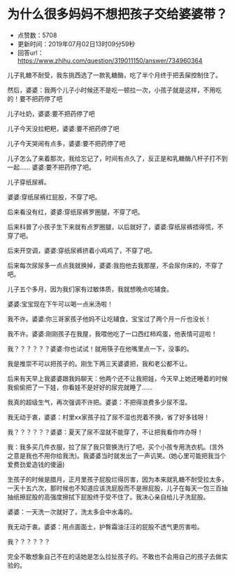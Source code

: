 # 为什么很多妈妈不想把孩子交给婆婆带？
- 点赞数：5708
- 更新时间：2019年07月02日13时09分59秒
- 回答url：https://www.zhihu.com/question/319011150/answer/734960364
<body>
 <p data-pid="su7wPBxk">儿子乳糖不耐受，我东挑西选了一款乳糖酶，吃了半个月终于把丢屎控制住了。</p>
 <p data-pid="wgESixUD">然后，婆婆：我两个儿子小时候还不是吃一顿拉一次，小孩子就是这样，不用吃的！要不把药停了吧</p>
 <p data-pid="n3ni5vsm">儿子吐奶，婆婆:要不把药停了吧</p>
 <p data-pid="bxpTieMl">儿子今天没拉粑粑，婆婆:要不把药停了吧</p>
 <p data-pid="EDYrfvq4">儿子今天哭闹有点多，婆婆:要不把药停了吧</p>
 <p data-pid="KQuUTUIu">儿子怎么了来着那次，我给忘记了，时间有点久了，反正是和乳糖酶八杆子打不到一起…… 婆婆:要不把药停了吧。</p>
 <p data-pid="STOg6q0s">儿子穿纸尿裤。</p>
 <p data-pid="biNFV2zJ">婆婆:穿纸尿裤红屁股，不穿了吧。</p>
 <p data-pid="0VxP4xL8">后来看没有红，婆婆:穿纸尿裤罗圈腿，不穿了吧。</p>
 <p data-pid="35cb-QYW">后来科普了小孩子生下来就有点罗圈腿，以后就好了，婆婆:穿纸尿裤捂得慌，不穿了吧。</p>
 <p data-pid="FVeaRz10">后来开空调，婆婆:穿纸尿裤挤着小鸡鸡了，不穿了吧。</p>
 <p data-pid="D7PmhjwT">后来每次尿尿多一点点我就换掉，婆婆:我抱他去我那屋，不会尿你床的，不穿了吧。</p>
 <p data-pid="cP4bcUIk">儿子五个多月，因为我们家有过敏体质，我就想晚点吃辅食。</p>
 <p data-pid="a8oI6ZIb">婆婆:宝宝现在下午可以喝一点米汤啦！</p>
 <p data-pid="JiCwN3hl">我不许。婆婆:你三哥家孩子他妈不让吃辅食，宝宝过了两个月一斤也没长！</p>
 <p data-pid="Fd9Z7h2q">我不许。婆婆:刚刚孩子在我屋，我喂他吃了一口西红柿鸡蛋，他表情可逗啦！</p>
 <p data-pid="tr7_fvYZ">我？？？？？？婆婆:你也试试！就用筷子在他嘴里点一下，没事的。</p>
 <p data-pid="3-otlMyX">我是推崇不可以把孩子的。刚生下两三天婆婆把，我和老公都不让。</p>
 <p data-pid="4-fIZ3bP">后来有天早上我婆婆跟我妈聊天：他两个还不让我把娃，今天早上她还睡着的时候我偷偷把了一下娃，你看娃不是好好的尿完就睡了……</p>
 <p data-pid="EuG89Nwo">我真的超级生气，再次强调不许把。婆婆：不把得浪费多少尿不湿。</p>
 <p data-pid="IT7ShgBy">我无动于衷，婆婆：村里xx家孩子拉了尿不湿也兜着不换，省了好多钱呀！</p>
 <p data-pid="bPPvvO0V">我？？？？？？婆婆：夏天了尿不湿就不能穿了，不让把我看你咋办呀！</p>
 <p data-pid="rndJjZKw">我：我多买几件衣服，拉了尿了我只管换洗行了吧，买个小孩专用洗衣机。(言外之意是我也不用你给我洗)。我婆婆当时就发出了一声讥笑。(她心里可能把我当个爱费劲爱造钱的傻逼)</p>
 <p data-pid="AtPMrdvI">生孩子的时候是腊月，正月里孩子屁股烂得厉害，因为本来就乳糖不耐受拉太多，一天十五六次，那时候也不知道应该洗屁股而不是擦屁股，儿子在每天一包三百抽抽纸擦屁股的高强度擦拭下屁股终于受不住了。我决心亲自给儿子洗屁股。</p>
 <p data-pid="xyJQpPoo">婆婆：一天洗一次就好了，洗太多会中水毒的。</p>
 <p data-pid="dd17nMdr">我无动于衷。婆婆：用点面面土，护臀霜油汪汪的屁股不透气更厉害啦。</p>
 <p data-pid="Szfpd9vV">我？？？？？？</p>
 <p data-pid="yaJ4Ybkv">完全不敢想象自己不在的话她是怎么拉扯孩子的。不敢也不会用自己的孩子去做实验的。</p>
</body>